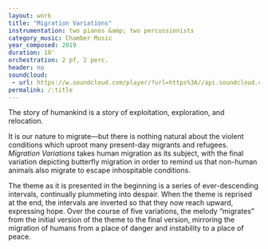 ```yaml
---
layout: work
title: "Migration Variations"
instrumentation: two pianos &amp; two percussionists
category_music: Chamber Music
year_composed: 2019
duration: 10'
orchestration: 2 pf, 2 perc.
header: no
soundcloud: 
 - url: https://w.soundcloud.com/player/?url=https%3A//api.soundcloud.com/tracks/780559033&color=%23ff5500&auto_play=false&hide_related=false&show_comments=true&show_user=true&show_reposts=false&show_teaser=true&visual=true
permalink: /:title
---
```


<p class="teaser">The story of humankind is a story of exploitation, exploration, and relocation.</p>

It is our nature to migrate—but there is nothing natural about the violent conditions which uproot many present-day migrants and refugees. _Migration Variations_ takes human migration as its subject, with the final variation depicting butterfly migration in order to remind us that non-human animals also migrate to escape inhospitable conditions.

The theme as it is presented in the beginning is a series of ever-descending intervals, continually plummeting into despair. When the theme is reprised at the end, the intervals are inverted so that they now reach upward, expressing hope. Over the course of five variations, the melody “migrates” from the initial version of the theme to the final version, mirroring the migration of humans from a place of danger and instability to a place of peace.